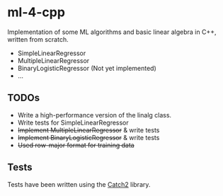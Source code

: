 # ml-4-cpp
Implementation of some ML algorithms and basic linear algebra in C++, written from scratch.

- SimpleLinearRegressor
- MultipleLinearRegressor
- BinaryLogisticRegressor (Not yet implemented)
- ...

## TODOs
- Write a high-performance version of the linalg class.
- Write tests for SimpleLinearRegressor
- ~~Implement MultipleLinearRegressor~~ & write tests
- ~~Implement BinaryLogisticRegressor~~ & write tests
- ~~Used row-major format for training data~~

## Tests
Tests have been written using the [Catch2](https://github.com/catchorg/Catch2) library.
